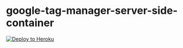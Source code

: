 # google-tag-manager-server-side-container

[![Deploy to Heroku](https://www.herokucdn.com/deploy/button.png)](https://heroku.com/deploy)

